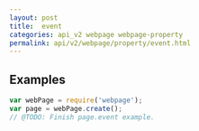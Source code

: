 ```yaml
---
layout: post
title:  event
categories: api_v2 webpage webpage-property
permalink: api/v2/webpage/property/event.html
---
```


## Examples

```javascript
var webPage = require('webpage');
var page = webPage.create();
// @TODO: Finish page.event example.
```








